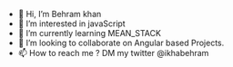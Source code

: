- 👋 Hi, I’m Behram khan
- 👀 I’m interested in javaScript
- 🌱 I’m currently learning MEAN_STACK
- 💞️ I’m looking to collaborate on Angular based Projects.
- 📫 How to reach me ? DM my twitter @ikhabehram

<!---
ibehramkhan/ibehramkhan is a ✨ special ✨ repository because its `README.md` (this file) appears on your GitHub profile.
You can click the Preview link to take a look at your changes.
--->
